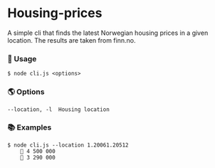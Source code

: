 # Housing-prices

A simple cli that finds the latest Norwegian housing prices in a given location. The results are taken from finn.no.

### 🚀 Usage
```
$ node cli.js <options> 
```

### 🌎 Options
```
--location, -l  Housing location
```

### 📚 Examples
```
$ node cli.js --location 1.20061.20512
    🏡 4 500 000
    🏡 3 290 000
```
